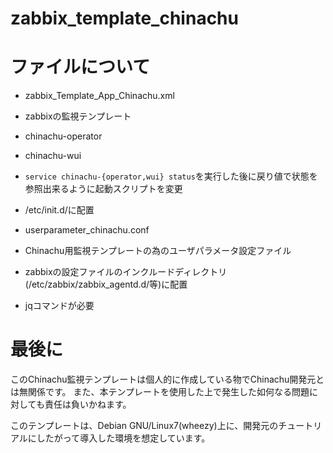 # zabbix_template_chinachu


# ファイルについて

* zabbix_Template_App_Chinachu.xml
 * zabbixの監視テンプレート

* chinachu-operator
* chinachu-wui
 * ```service chinachu-{operator,wui} status```を実行した後に戻り値で状態を参照出来るように起動スクリプトを変更
 * /etc/init.d/に配置

* userparameter_chinachu.conf
 * Chinachu用監視テンプレートの為のユーザパラメータ設定ファイル
 * zabbixの設定ファイルのインクルードディレクトリ(/etc/zabbix/zabbix_agentd.d/等)に配置
 * jqコマンドが必要



# 最後に
このChinachu監視テンプレートは個人的に作成している物でChinachu開発元とは無関係です。
また、本テンプレートを使用した上で発生した如何なる問題に対しても責任は負いかねます。

このテンプレートは、Debian GNU/Linux7(wheezy)上に、開発元のチュートリアルにしたがって導入した環境を想定しています。


